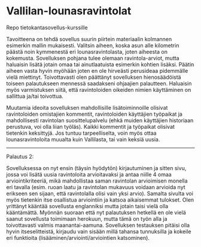 # Vallilan-lounasravintolat
Repo tietokantasovellus-kurssille

Tavoitteena on tehdä sovellus suurin piirtein materiaalin kolmannen esimerkin mallin mukaisesti.  Valitsin aiheen, koska asun alle kilometrin päästä noin kymmenestä eri lounasravintolasta, joten aiheesta on kokemusta.
Sovelluksen pohjana tulee olemaan ravintola-arviot, mutta haluaisin lisätä jotain omaa tai ainutlaatuista esimerkin kohtien lisäksi. Päätin aiheen vasta hyvin myöhään joten en ole hirveästi perusideaa pidemmälle vielä miettinyt.
Toivottavasti olen päättänyt sovelluksen hienosäädöistä toiseen palautukseen mennessä saadakseni ohjaajien palautteen.
Haluaisin myös varmistuksen siitä, että ravintoloiden oikeiden nimien käyttäminen on sallittua ja/tai toivottua.

Muutamia ideoita sovelluksen mahdollisille lisätoiminnoille olisivat ravintoloiden omistajien kommentit, ravintoloiden käyttäjien työpaikat ja mahdollisesti ravintolan suosittelupalvelu (ehkä muiden käyttäjien historiaan perustuva, voi olla liian työläs). Kaikki kommentit ja työpaikat olisivat tietenkin keksittyjä.
Jos tuntuu tarpeelliselta, voin myös ottaa lounasravintoloita muualta kuin Vallilasta, tai vain keksiä uusia.

---------------------------------------------------------------------------------------------------------
Palautus 2:

Sovelluksessa on nyt ensin (täysin hyödytön) kirjautuminen ja sitten sivu, jossa voi lisätä uusia ravintoloita arvioitavaksi ja antaa niille 4 omaa arviointikriteeriä, mikä mahdollistaa saman ravintolan arvioimisen monella eri tavalla (esim. ruoan laatu ja ravintolan mukavuus voidaan arvioida nyt erikseen sen sijaan, että ravintolalla olisi vain yksi arvio).
Samalta sivulta voi myös tietenkin itse osallistua arviointiin ja katsoa aikaisemmat tulokset. Olen yrittänyt kääntää sovellusta englanniksi mutta jotain taisi vielä olla kääntämättä. Myönnän suoraan että nyt palautuksen hetkellä en ole vielä saanut sovellusta toimimaan herokuun, mutta tämä on työn alla ja toivottavasti valmis maanantai-aamuna.
Sovelluksen testauksen pitäisi olla hyvin itseselitteistä, kirjaudu vain sisään millä tahansa tunnuksilla ja kokeile eri funktioita (lisääminen/arviointi/arviointien katsominen).